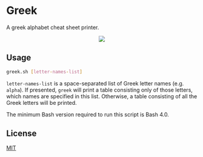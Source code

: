 # Greek

A greek alphabet cheat sheet printer.

<p align="center">
  <img src="https://user-images.githubusercontent.com/33803413/125096316-5134c200-e0d5-11eb-96b0-acaaec0ca110.png" />
</p>

## Usage
```sh
greek.sh [letter-names-list]
```
`letter-names-list` is a space-separated list of Greek letter names (e.g. `alpha`). If presented, `greek` will print a table consisting only of those letters, which names are specified in this list. Otherwise, a table consisting of all the Greek letters will be printed.

The minimum Bash version required to run this script is Bash 4.0.

## License

[MIT](https://github.com/wadiim/greek/blob/master/LICENSE)
